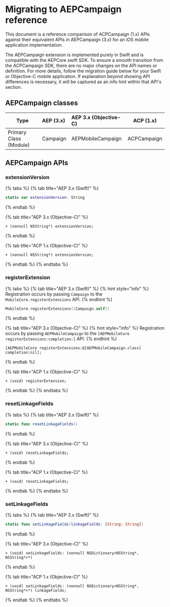 # Migrating to AEPCampaign reference

This document is a reference comparison of ACPCampaign (1.x) APIs against their equivalent APIs in AEPCampaign (3.x) for an iOS mobile application implementation.

The AEPCampaign extension is implemented purely in Swift and is compatible with the AEPCore swift SDK. To ensure a smooth transition from the ACPCampaign SDK, there are no major changes on the API names or definition. For more details, follow the migration guide below for your Swift or Objective-C mobile application. If explanation beyond showing API differences is necessary, it will be captured as an info hint within that API's section.

## AEPCampaign classes

| Type | AEP (3.x) | AEP 3.x (Objective-C) | ACP (1.x)   |
| ---- | :-------- | :-------------------- | ----------- |
| Primary Class (Module) | Campaign  | AEPMobileCampaign     | ACPCampaign |

## AEPCampaign APIs

### extensionVersion

{% tabs %}
{% tab title="AEP 3.x (Swift)" %}

```swift
static var extensionVersion: String
```

{% endtab %}

{% tab title="AEP 3.x (Objective-C)" %}

```objc
+ (nonnull NSString*) extensionVersion;
```

{% endtab %}

{% tab title="ACP 1.x (Objective-C)" %}

```objc
+ (nonnull NSString*) extensionVersion;
```

{% endtab %}
{% endtabs %}

### registerExtension

{% tabs %}
{% tab title="AEP 3.x (Swift)" %}
{% hint style="info" %}
Registration occurs by passing `Campaign` to the `MobileCore.registerExtensions` API.
{% endhint %}

```swift
MobileCore.registerExtensions([Campaign.self])
```

{% endtab %}

{% tab title="AEP 3.x (Objective-C)" %}
{% hint style="info" %}
Registration occurs by passing `AEPMobileCampaign` to the `[AEPMobileCore registerExtensions:completion:]` API.
{% endhint %}

```objc
[AEPMobileCore registerExtensions:@[AEPMobileCampaign.class] completion:nil];
```

{% endtab %}

{% tab title="ACP 1.x (Objective-C)" %}

```objc
+ (void) registerExtension;
```

{% endtab %}
{% endtabs %}

### resetLinkageFields

{% tabs %}
{% tab title="AEP 3.x (Swift)" %}

```swift
static func resetLinkageFields()
```

{% endtab %}

{% tab title="AEP 3.x (Objective-C)" %}

```objc
+ (void) resetLinkageFields;
```

{% endtab %}

{% tab title="ACP 1.x (Objective-C)" %}

```objc
+ (void) resetLinkageFields;
```

{% endtab %}
{% endtabs %}

### setLinkageFields

{% tabs %}
{% tab title="AEP 3.x (Swift)" %}

```swift
static func setLinkageFields(linkageFields: [String: String])
```

{% endtab %}

{% tab title="AEP 3.x (Objective-C)" %}

```objc
+ (void) setLinkageFields: (nonnull NSDictionary<NSString*, NSString*>*)
```

{% endtab %}

{% tab title="ACP 1.x (Objective-C)" %}

```objc
+ (void) setLinkageFields: (nonnull NSDictionary<NSString*, NSString*>*) linkageFields;
```

{% endtab %}
{% endtabs %}